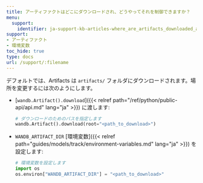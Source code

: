```yaml
---
title: アーティファクトはどこにダウンロードされ、どうやってそれを制御できますか？
menu:
  support:
    identifier: ja-support-kb-articles-where_are_artifacts_downloaded_and_how_can_i_control_that
support:
- アーティファクト
- 環境変数
toc_hide: true
type: docs
url: /support/:filename
---
```


デフォルトでは、Artifacts は `artifacts/` フォルダにダウンロードされます。場所を変更するには次のようにします。

- [`wandb.Artifact().download`]({{< relref path="/ref/python/public-api/api.md" lang="ja" >}}) に渡します:

    ```python
    # ダウンロードのためのパスを指定します
    wandb.Artifact().download(root="<path_to_download>")
    ```

- `WANDB_ARTIFACT_DIR` [環境変数]({{< relref path="guides/models/track/environment-variables.md" lang="ja" >}}) を設定します:

    ```python
    # 環境変数を設定します
    import os
    os.environ["WANDB_ARTIFACT_DIR"] = "<path_to_download>"
    ```